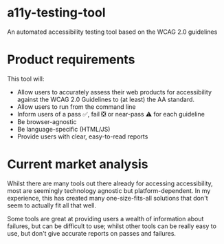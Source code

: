 # a11y-testing-tool
An automated accessibility testing tool based on the WCAG 2.0 guidelines

# Product requirements
This tool will:
- Allow users to accurately assess their web products for accessibility against the WCAG 2.0 Guidelines to (at least) the AA standard.
- Allow users to run from the command line
- Inform users of a pass :white_check_mark:, fail :negative_squared_cross_mark: or near-pass :warning: for each guideline
- Be browser-agnostic
- Be language-specific (HTML/JS)
- Provide users with clear, easy-to-read reports

# Current market analysis
Whilst there are many tools out there already for accessing accessibility, most are seemingly technology agnostic but platform-dependent. In my experience, this has created many one-size-fits-all solutions that don't seem to actually fit all that well.

Some tools are great at providing users a wealth of information about failures, but can be difficult to use; whilst other tools can be really easy to use, but don't give accurate reports on passes and failures.
